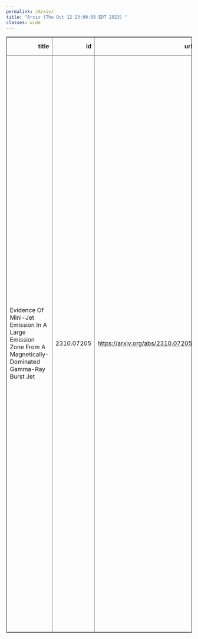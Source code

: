 ```yaml
---
permalink: /Arxiv/
title: "Arxiv (Thu Oct 12 23:00:08 EDT 2023) "
classes: wide
---
```

<table border="1" class="dataframe">
  <thead>
    <tr style="text-align: right;">
      <th>title</th>
      <th>id</th>
      <th>url</th>
      <th>authors</th>
      <th>Local Authors</th>
    </tr>
  </thead>
  <tbody>
    <tr>
      <td>Evidence Of Mini-Jet Emission In A Large Emission Zone From A   Magnetically-Dominated Gamma-Ray Burst Jet</td>
      <td>2310.07205</td>
      <td><a href="https://arxiv.org/abs/2310.07205" target="_blank">https://arxiv.org/abs/2310.07205</a></td>
      <td>S. -X. Yi, C. -W. Wang, B. Zhang, S. -L. Xiong, S. -N. Zhang, W. -J. Tan, J. -C. Liu, W. -C. Xue, Y. -Q. Zhang, C. Zheng, R. Moradi, Y. Wang, P. Zhang, Z. -H. An, C. Cai, P. -Y. Feng, K. Gong, D. -Y. Guo, Y. Huang, B. Li, X. -B. Li, X. -Q. Li, X. -J. Liu, Y. -Q. Liu, X. Ma, W. -X. Peng, R. Qiao, L. -M. Song, J. Wang, P. Wang, Y. Wang, X. -Y. Wen, S. Xiao, Y. -B. Xu, S. Yang, Q. -B. Yi, D. -L. Zhang, F. Zhang, H. -M. Zhang, J. -P. Zhang, Z. Zhang, X. -Y. Zhao, Y. Zhao, S. -J. Zheng</td>
      <td>Ji Wang</td>
    </tr>
  </tbody>
</table>